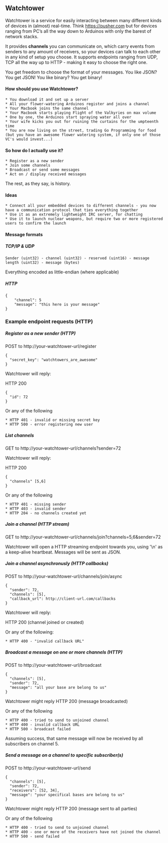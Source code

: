 ## Watchtower

Watchtower is a service for easily interacting between many different kinds of devices in (almost) real-time. Think https://pusher.com but for devices ranging from PC’s all the way down to Arduinos with only the barest of network stacks.

It provides **channels** you can communicate on, which carry events from senders to any amount of receivers, so your devices can talk to each other in any kind of setup you choose. It supports endpoints ranging from UDP, TCP all the way up to HTTP - making it easy to choose the right one.

You get freedom to choose the format of your messages. You like JSON? You get JSON! You like binary? You get binary!

#### How should you use Watchtower?

	* You download it and set up a server
	* All your flower-watering Arduinos register and joins a channel
	* Your Macbook joins the same channel
	* Your Macbook starts playing Flight of the Valkyries on max volume
	* One by one, the Arduinos start spraying water all over
	* Your wife kicks you out for ruining the curtains for the umpteenth time
	* You are now living on the street, trading Go Programming for food (but you have an awesome flower watering system, if only one of those VC's would invest...)

#### So how do I actually use it?

	* Register as a new sender
	* Join some channels
	* Broadcast or send some messages
	* Act on / display received messages

The rest, as they say, is history.

#### Ideas

	* Connect all your embedded devices to different channels - you now have a communication protocol that ties everything together
	* Use it as an extremely lightweight IRC server, for chatting
	* Use it to launch nuclear weapons, but require two or more registered users to confirm the launch

#### Message formats

##### TCP/IP & UDP

	Sender (uint32) - channel (uint32) - reserved (uint16) - message length (uint32) - message (bytes)

Everything encoded as little-endian (where applicable)

##### HTTP

	{
		"channel": 5
		"message": "this here is your message"
	}

### Example endpoint requests (HTTP)

##### Register as a new sender (HTTP)

POST to http://your-watchtower-url/register

	{
	  "secret_key": "watchtowers_are_awesome"
	}

Watchtower will reply:

HTTP 200

	{
	  "id": 72
	}

Or any of the following

	* HTTP 401 - invalid or missing secret key
	* HTTP 500 - error registering new user

##### List channels

GET to http://your-watchtower-url/channels?sender=72

Watchtower will reply:

HTTP 200

	{
	  "channels" [5,6]
	}

Or any of the following

	* HTTP 401 - missing sender
	* HTTP 403 - invalid sender
	* HTTP 204 - no channels created yet



##### Join a channel (HTTP stream)

GET to http://your-watchtower-url/channels/join?channels=5,6&sender=72

Watchtower will open a HTTP streaming endpoint towards you, using '\n' as a keep-alive heartbeat. Messages will be sent as JSON.


##### Join a channel asynchronusly (HTTP callbacks)

POST to http://your-watchtower-url/channels/join/async

	{
	  "sender": 72,
	  "channels": [5],
	  "callback_url": http://client-url.com/callbacks
	}

Watchtower will reply:

HTTP 200 (channel joined or created)

Or any of the following:

	* HTTP 400 - "invalid callback URL"


##### Broadcast a message on one or more channels (HTTP)

POST to http://your-watchtower-url/broadcast

	{
      "channels": [5],
      "sender": 72,
      "message": "all your base are belong to us"
	}


Watchtower might reply HTTP 200 (message broadcasted)

Or any of the following

	* HTTP 400 - tried to send to unjoined channel
	* HTTP 400 - invalid callback URL
	* HTTP 500 - broadcast failed

Assuming success, that same message will now be received by all subscribers on channel 5.

##### Send a message on a channel to specific subscriber(s)

POST to http://your-watchtower-url/send

	{
      "channels": [5],
      "sender": 72,
      "receivers": [52, 34],
      "message": "your specifical bases are belong to us"
	}

Watchtower might reply HTTP 200 (message sent to all parties)

Or any of the following

	* HTTP 400 - tried to send to unjoined channel
	* HTTP 400 - one or more of the receivers have not joined the channel
	* HTTP 500 - send failed
